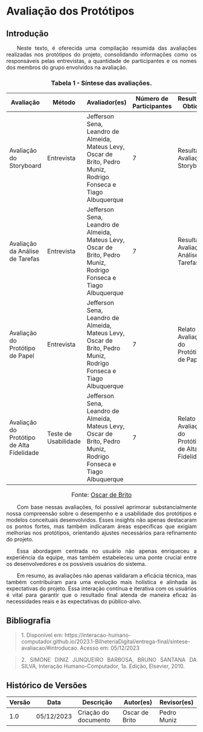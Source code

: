 # Avaliação dos Protótipos

## Introdução

<p align="justify">&emsp;&emsp;Neste texto, é oferecida uma compilação resumida das avaliações realizadas nos protótipos do projeto, consolidando informações como os responsáveis pelas entrevistas, a quantidade de participantes e os nomes dos membros do grupo envolvidos na avaliação.</p>

<center>

### Tabela 1 - Síntese das avaliações.

</center>

| Avaliação                        | Método               | Avaliador(es)                                               | Número de Participantes | Resultados Obtidos                                      |
|----------------------------------|----------------------|------------------------------------------------------------|--------------------------|---------------------------------------------------------|
| Avaliação do Storyboard           | Entrevista           | Jefferson Sena, Leandro de Almeida, Mateus Levy, Oscar de Brito, Pedro Muniz, Rodrigo Fonseca e Tiago Albuquerque  | 7                        | Resultado Avaliação Storyboard                           |
| Avaliação da Análise de Tarefas   | Entrevista           | Jefferson Sena, Leandro de Almeida, Mateus Levy, Oscar de Brito, Pedro Muniz, Rodrigo Fonseca e Tiago Albuquerque  | 7                        | Resultado Avaliação Análise de Tarefas                   |
| Avaliação do Protótipo de Papel   | Entrevista           | Jefferson Sena, Leandro de Almeida, Mateus Levy, Oscar de Brito, Pedro Muniz, Rodrigo Fonseca e Tiago Albuquerque                               | 7                        | Relato Avaliação do Protótipo de Papel                   |
| Avaliação do Protótipo de Alta Fidelidade | Teste de Usabilidade | Jefferson Sena, Leandro de Almeida, Mateus Levy, Oscar de Brito, Pedro Muniz, Rodrigo Fonseca e Tiago Albuquerque  | 7                        | Relato Avaliação do Protótipo de Alta Fidelidade        |

<font size="3"><p style="text-align: center">Fonte: <a href="https://github.com/OscarDeBrito" target="_blank">Oscar de Brito</a> </font>

<p align="justify">&emsp;&emsp;Com base nessas avaliações, foi possível aprimorar substancialmente nossa compreensão sobre o desempenho e a usabilidade dos protótipos e modelos conceituais desenvolvidos. Esses insights não apenas destacaram os pontos fortes, mas também indicaram áreas específicas que exigiam melhorias nos protótipos, orientando ajustes necessários para refinamento do projeto.</p>

<p align="justify">&emsp;&emsp;Essa abordagem centrada no usuário não apenas enriqueceu a experiência da equipe, mas também estabeleceu uma ponte crucial entre os desenvolvedores e os possíveis usuários do sistema.</p> 

<p align="justify">&emsp;&emsp;Em resumo, as avaliações não apenas validaram a eficácia técnica, mas também contribuíram para uma evolução mais holística e alinhada às expectativas do projeto. Essa interação contínua e iterativa com os usuários é vital para garantir que o resultado final atenda de maneira eficaz às necessidades reais e às expectativas do público-alvo.</p>







## Bibliografia

> <p id=""> 1. Disponível em: https://interacao-humano-computador.github.io/2023.1-BilheteriaDigital/entrega-final/sintese-avaliacao/#introducao. Acesso em: 05/12/2023</p>

> <p id="1" align="justify">2. SIMONE DINIZ JUNQUEIRO BARBOSA, BRUNO SANTANA DA SILVA, Interação Humano-Computador, 1a. Edição, Elsevier, 2010.</p>



## Histórico de Versões

| Versão | Data       | Descrição            | Autor(es)        | Revisor(es)    |
|--------|------------|----------------------|-------------------|----------------|
| 1.0    | 05/12/2023 | Criação do documento | Oscar de Brito   | Pedro Muniz |

